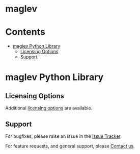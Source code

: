 
maglev
======

Contents
========

* [maglev Python Library](#maglev-python-library)
	* [Licensing Options](#licensing-options)
	* [Support](#support)

# maglev Python Library

## Licensing Options


Additional [licensing options][licensing] are available.
## Support


For bugfixes, please raise an issue in the [Issue Tracker][bugs].

For feature requests, and general support, please [Contact us][contact].


[bugs]: https://github.com/mindpowered/maglev-python/issues
[contact]: https://mindpowered.dev/support.html?ref=maglev-python/
[licensing]: https://mindpowered.dev/?ref=maglev-python
